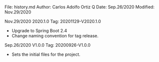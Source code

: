 File:     history.md
Author:   Carlos Adolfo Ortiz Q
Date:     Sep.26/2020
Modified: Nov.29/2020

Nov.29/2020 2020.1.0  Tag: 20201129-V2020.1.0
- Upgrade to Spring Boot 2.4
- Change naming convention for tag release.

Sep.26/2020 V1.0.0    Tag: 20200926-V1.0.0
- Sets the initial files for the project.
